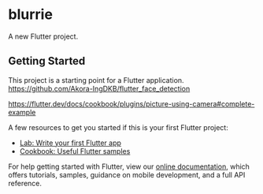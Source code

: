# blurrie

A new Flutter project.

## Getting Started

This project is a starting point for a Flutter application.
https://github.com/Akora-IngDKB/flutter_face_detection

https://flutter.dev/docs/cookbook/plugins/picture-using-camera#complete-example

A few resources to get you started if this is your first Flutter project:

- [Lab: Write your first Flutter app](https://flutter.dev/docs/get-started/codelab)
- [Cookbook: Useful Flutter samples](https://flutter.dev/docs/cookbook)

For help getting started with Flutter, view our
[online documentation](https://flutter.dev/docs), which offers tutorials,
samples, guidance on mobile development, and a full API reference.
